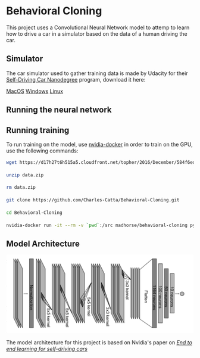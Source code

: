 # Behavioral Cloning




This project uses a Convolutional Neural Network model to attemp to learn how to drive a car in a simulator based on the data of a human driving the car.

## Simulator

The car simulator used to gather training data is made by Udacity for their [Self-Driving Car Nanodegree](https://www.udacity.com/drive) program, download it here:

   [MacOS](https://d17h27t6h515a5.cloudfront.net/topher/2017/February/58983385_beta-simulator-mac/beta-simulator-mac.zip)   [Windows](https://d17h27t6h515a5.cloudfront.net/topher/2017/February/58983318_beta-simulator-windows/beta-simulator-windows.zip)   [Linux](https://d17h27t6h515a5.cloudfront.net/topher/2017/February/58983558_beta-simulator-linux/beta-simulator-linux.zip) 



## Running the neural network




## Running training

To run training on the model, use [nvidia-docker](https://github.com/NVIDIA/nvidia-docker) in order to train on the GPU,
use the following commands:

```sh
wget https://d17h27t6h515a5.cloudfront.net/topher/2016/December/584f6edd_data/data.zip

unzip data.zip

rm data.zip

git clone https://github.com/Charles-Catta/Behavioral-Cloning.git

cd Behavioral-Cloning

nvidia-docker run -it --rm -v `pwd`:/src madhorse/behavioral-cloning python3 model.py
```

## Model Architecture

![Model Architecture](img/model.png)

The model architecture for this project is based on Nvidia's paper on [_End to end learning for self-driving cars_](http://images.nvidia.com/content/tegra/automotive/images/2016/solutions/pdf/end-to-end-dl-using-px.pdf)



